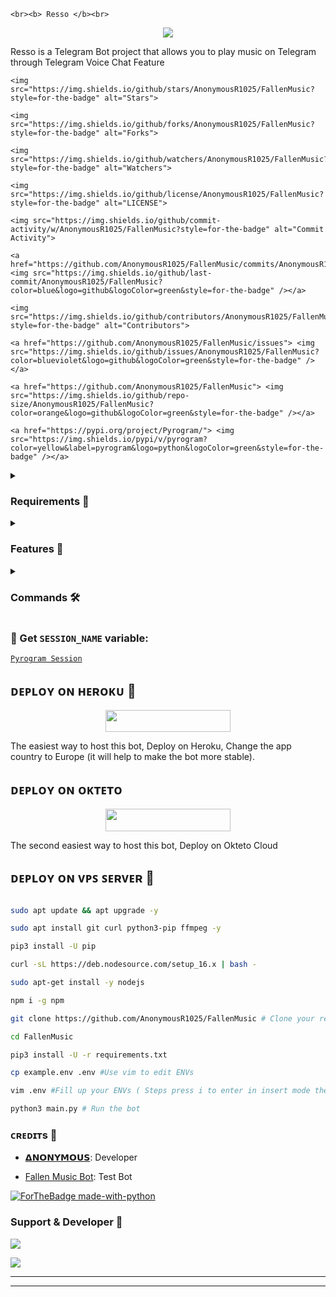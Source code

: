 <p align="center">

    <br><b> Resso </b><br>

</p>

<p align="center"><a href="https://t.me/SONGS_WORLDS_OFFICIAL"><img src="https://telegra.ph/file/da545a93169c6e91d4c98.jpg"></a></p>

Resso is a Telegram Bot project that allows you to play music on Telegram through Telegram Voice Chat Feature</b><br>

<p align="center">

    <img src="https://img.shields.io/github/stars/AnonymousR1025/FallenMusic?style=for-the-badge" alt="Stars">

    <img src="https://img.shields.io/github/forks/AnonymousR1025/FallenMusic?style=for-the-badge" alt="Forks">

    <img src="https://img.shields.io/github/watchers/AnonymousR1025/FallenMusic?style=for-the-badge" alt="Watchers">

    <img src="https://img.shields.io/github/license/AnonymousR1025/FallenMusic?style=for-the-badge" alt="LICENSE">

    <img src="https://img.shields.io/github/commit-activity/w/AnonymousR1025/FallenMusic?style=for-the-badge" alt="Commit Activity">

    <a href="https://github.com/AnonymousR1025/FallenMusic/commits/AnonymousR1025"> <img src="https://img.shields.io/github/last-commit/AnonymousR1025/FallenMusic?color=blue&logo=github&logoColor=green&style=for-the-badge" /></a>

    <img src="https://img.shields.io/github/contributors/AnonymousR1025/FallenMusic?style=for-the-badge" alt="Contributors">

    <a href="https://github.com/AnonymousR1025/FallenMusic/issues"> <img src="https://img.shields.io/github/issues/AnonymousR1025/FallenMusic?color=blueviolet&logo=github&logoColor=green&style=for-the-badge" /></a>

    <a href="https://github.com/AnonymousR1025/FallenMusic"> <img src="https://img.shields.io/github/repo-size/AnonymousR1025/FallenMusic?color=orange&logo=github&logoColor=green&style=for-the-badge" /></a>

    <a href="https://pypi.org/project/Pyrogram/"> <img src="https://img.shields.io/pypi/v/pyrogram?color=yellow&label=pyrogram&logo=python&logoColor=green&style=for-the-badge" /></a>

</p>

<details>

<summary><h3> Requirements 📝</h3></summary>

- FFmpeg

- NodeJS [nodesource.com](https://nodesource.com/)

- Python 3.7 or higher

- [PyTgCalls](https://github.com/pytgcalls/pytgcalls)

</details>

<details>

<summary><h3> Features 🔮</h3></summary>

- Yt-dL Fix

- Updated Plug-in

- Super Fast Bot

- No Lag Hang

- Fast Download Song From Server

- Program Updated

- Smooth Player

</details>

<details>

<summary><h3> Commands 🛠</h3></summary> 

- `/play <song name>` - play song you requested

- `/song <song name>` - download songs you want quickly

- `/ping` - Bot Online or Offine

#### Admins Only 👷‍♂️

- `/pause` - pause song play

- `/resume` - resume song play

- `/skip` - play next song

- `/end` - stop music play

</details>

### 🧪 Get `SESSION_NAME` variable:

[``Pyrogram Session``](https://telegram.me/StringFatherBot)

## ᴅᴇᴩʟᴏʏ ᴏɴ ʜᴇʀᴏᴋᴜ 🚀

<p align="center"><a href="https://heroku.com/deploy?template=https://github.com/Insaneoftelegram/FallenMusic"> <img src="https://img.shields.io/badge/Deploy%20To%20Heroku-black?style=for-the-badge&logo=heroku" width="200" height="35.45"/></a></p>

The easiest way to host this bot, Deploy on Heroku, Change the app country to Europe (it will help to make the bot more stable).

## ᴅᴇᴩʟᴏʏ ᴏɴ ᴏᴋᴛᴇᴛᴏ

<p align="center"><a href="https://cloud.okteto.com/deploy?repository=https://github.com/AnonymousR1025/FallenMusic"><img src="https://img.shields.io/badge/Deploy%20To%20Okteto-informational?style=for-the-badge&logo=Okteto" width="200" height="35.45"/></a></p>

The second easiest way to host this bot, Deploy on Okteto Cloud

## ᴅᴇᴘʟᴏʏ ᴏɴ ᴠᴘꜱ ꜱᴇʀᴠᴇʀ 📡

```sh

sudo apt update && apt upgrade -y

sudo apt install git curl python3-pip ffmpeg -y

pip3 install -U pip

curl -sL https://deb.nodesource.com/setup_16.x | bash -

sudo apt-get install -y nodejs

npm i -g npm

git clone https://github.com/AnonymousR1025/FallenMusic # Clone your repo.

cd FallenMusic

pip3 install -U -r requirements.txt

cp example.env .env #Use vim to edit ENVs

vim .env #Fill up your ENVs ( Steps press i to enter in insert mode then edit the file. Press Esc to exit the editing mode then type :wq! and press Enter key to save the file.)

python3 main.py # Run the bot

```

### ᴄʀᴇᴅɪᴛs 💖

- [𝝙𝗡𝗢𝗡𝗬𝗠𝗢𝗨𝗦](https://github.com/AnonymousR1025): Developer

- [Fallen Music Bot](https://telegram.me/fallen_music_bot): Test Bot

[![ForTheBadge made-with-python](http://ForTheBadge.com/images/badges/made-with-python.svg)](https://www.python.org/)

### Support & Developer 🎑

<a href="https://telegram.me/DevilsHeavenMF"><img src="https://img.shields.io/badge/-Support%20Group-blue.svg?style=for-the-badge&logo=Telegram"></a>

<a href="https://telegram.me/anonymous_was_bot"><img src="https://img.shields.io/badge/%20Developer-blue.svg?style=for-the-badge&logo=Telegram"></a>

------------------------------------------------

-------------------------------------------------

